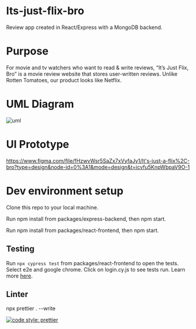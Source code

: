 # Its-just-flix-bro

Review app created in React/Express with a MongoDB backend.

# Purpose

For movie and tv watchers who want to read & write reviews, “It’s Just Flix, Bro” is a movie review website that stores user-written reviews. Unlike Rotten Tomatoes, our product looks like Netflix.

# UML Diagram

![uml](https://github.com/KyleQ1/Its-just-flix-bro/assets/102489587/511f0bbd-34ea-4842-9e4e-863af5e7db2c)

# UI Prototype

https://www.figma.com/file/fHzwvWsr5SaZx7xVyfaJy1/It's-just-a-flix%2C-bro?type=design&node-id=0%3A1&mode=design&t=icvfu5KnpWbpaV9O-1

# Dev environment setup

Clone this repo to your local machine.

Run npm install from packages/express-backend, then npm start.

Run npm install from packages/react-frontend, then npm start.


## Testing

Run `npx cypress test` from packages/react-frontend to open the tests. Select e2e and google chrome. Click on login.cy.js to see tests run. Learn more [here](https://docs.cypress.io/guides/end-to-end-testing/writing-your-first-end-to-end-test).
## Linter

npx prettier . --write

[![code style: prettier](https://img.shields.io/badge/code_style-prettier-ff69b4.svg?style=flat-square)](https://github.com/prettier/prettier)
